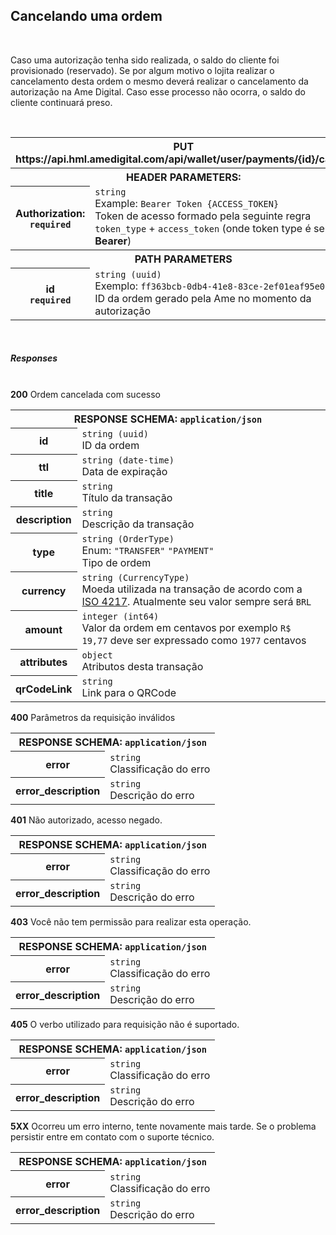 
  <section id="cancelandoOrdem">
    <h2>Cancelando uma ordem</h2>
    <br />
    <p>
      Caso uma autorização tenha sido realizada, o saldo do cliente
      foi provisionado (reservado). Se por algum motivo o lojita
      realizar o cancelamento desta ordem o mesmo deverá realizar o
      cancelamento da autorização na Ame Digital. Caso esse processo
      não ocorra, o saldo do cliente continuará preso.
    </p>
    <br />
    <div class="table-responsive">
      <table class="table table-bordered">
        <tbody>
          <tr>
            <th class="table-active text-center bg-light" colspan="2">
              <span class="badge badge-info">PUT</span>
              https://api.hml.amedigital.com/api/wallet/user/payments/{id}/cancel
            </th>
          </tr>
          <tr class="striped">
            <th class="table-active" colspan="2">
              HEADER PARAMETERS:
            </th>
          </tr>
          <tr>
            <th>
              Authorization:
              <br />
              <code>required</code>
            </th>
            <td>
              <code>string</code><br />
              Example: <code>Bearer Token {ACCESS_TOKEN}</code>
              <br />
              Token de acesso formado pela seguinte regra
              <code>token_type</code> +
              <code>access_token</code> (onde token type é sempre
              <b>Bearer</b>)
            </td>
          </tr>
          <tr>
            <th class="table-active" colspan="2">
              PATH PARAMETERS
            </th>
          </tr>
          <tr>
            <th>
              id
              <br />
              <code>required</code>
            </th>
            <td>
              <code>string (uuid)</code>
              <br />
              Exemplo:
              <code>ff363bcb-0db4-41e8-83ce-2ef01eaf95e0</code>
              <br />
              ID da ordem gerado pela Ame no momento da autorização
            </td>
          </tr>
        </tbody>
      </table>
    </div>
    <br />
    <h5>Responses</h5>
    <br />
    <div class="acoordion" id="accordionExample">
      <div class="card">
        <div class="card-header bg-ame-success text-success" id="heading200Cancel" data-toggle="collapse"
          data-target="#collapse200Cancel" aria-expanded="true" aria-controls="collapse200Cancel">
          <b>200</b> Ordem cancelada com sucesso
        </div>
        <div id="collapse200Cancel" class="collapse show" aria-labelledby="heading200Cancel">
          <div class="card-body">
            <div class="table-responsive">
              <table class="table table-bordered">
                <tbody>
                  <tr>
                    <th class="table-active" colspan="2">
                      RESPONSE SCHEMA: <code>application/json</code>
                    </th>
                  </tr>
                  <tr>
                    <th>id</th>
                    <td>
                      <code>string (uuid)</code>
                      <br />
                      ID da ordem
                    </td>
                  </tr>
                  <tr>
                    <th>ttl</th>
                    <td>
                      <code>string (date-time)</code>
                      <br />
                      Data de expiração
                    </td>
                  </tr>
                  <tr>
                    <th>title</th>
                    <td>
                      <code>string</code>
                      <br />
                      Título da transação
                    </td>
                  </tr>
                  <tr>
                    <th>description</th>
                    <td>
                      <code>string</code>
                      <br />
                      Descrição da transação
                    </td>
                  </tr>
                  <tr>
                    <th>type</th>
                    <td>
                      <code>string (OrderType)</code>
                      <br />
                      Enum: <code>"TRANSFER"</code>
                      <code>"PAYMENT"</code>
                      <br />
                      Tipo de ordem
                    </td>
                  </tr>
                  <tr>
                    <th>currency</th>
                    <td>
                      <code>string (CurrencyType)</code>
                      <br />
                      Moeda utilizada na transação de acordo com a
                      <a href="https://pt.wikipedia.org/wiki/ISO_4217">ISO 4217</a>. Atualmente seu valor
                      sempre será
                      <code>BRL</code>
                    </td>
                  </tr>
                  <tr>
                    <th>amount</th>
                    <td>
                      <code>integer (int64)</code>
                      <br />
                      Valor da ordem em centavos por exemplo
                      <code>R$ 19,77</code> deve ser expressado como
                      <code>1977</code> centavos
                    </td>
                  </tr>
                  <tr>
                    <th>attributes</th>
                    <td>
                      <code>object</code>
                      <br />
                      Atributos desta transação
                    </td>
                  </tr>
                  <tr>
                    <th>qrCodeLink</th>
                    <td>
                      <code>string</code>
                      <br />
                      Link para o QRCode
                    </td>
                  </tr>
                </tbody>
              </table>
            </div>
          </div>
        </div>
      </div>
      <div class="card">
        <div class="card-header bg-ame-danger text-danger" id="heading400Cancel" data-toggle="collapse"
          data-target="#collapse400Cancel" aria-expanded="true" aria-controls="collapse400Cancel">
          <b>400</b> Parâmetros da requisição inválidos
        </div>
        <div id="collapse400Cancel" class="collapse show" aria-labelledby="heading400Cancel">
          <div class="card-body">
            <div class="table-responsive">
              <table class="table table-bordered">
                <tbody>
                  <tr>
                    <th class="table-active" colspan="2">
                      RESPONSE SCHEMA: <code>application/json</code>
                    </th>
                  </tr>
                  <tr>
                    <th>error</th>
                    <td>
                      <code>string</code>
                      <br />
                      Classificação do erro
                    </td>
                  </tr>
                  <tr>
                    <th>error_description</th>
                    <td>
                      <code>string</code>
                      <br />
                      Descrição do erro
                    </td>
                  </tr>
                </tbody>
              </table>
            </div>
          </div>
        </div>
      </div>
      <div class="card">
        <div class="card-header bg-ame-danger text-danger" id="heading401Cancel" data-toggle="collapse"
          data-target="#collapse401Cancel" aria-expanded="true" aria-controls="collapse401Cancel">
          <b>401</b> Não autorizado, acesso negado.
        </div>
        <div id="collapse401Cancel" class="collapse show" aria-labelledby="heading401Cancel">
          <div class="card-body">
            <div class="table-responsive">
              <table class="table table-bordered">
                <tbody>
                  <tr>
                    <th class="table-active" colspan="2">
                      RESPONSE SCHEMA: <code>application/json</code>
                    </th>
                  </tr>
                  <tr>
                    <th>error</th>
                    <td>
                      <code>string</code>
                      <br />
                      Classificação do erro
                    </td>
                  </tr>
                  <tr>
                    <th>error_description</th>
                    <td>
                      <code>string</code>
                      <br />
                      Descrição do erro
                    </td>
                  </tr>
                </tbody>
              </table>
            </div>
          </div>
        </div>
      </div>
      <div class="card">
        <div class="card-header bg-ame-danger text-danger" id="heading403Cancel" data-toggle="collapse"
          data-target="#collapse403Cancel" aria-expanded="true" aria-controls="collapse403Cancel">
          <b>403</b> Você não tem permissão para realizar esta
          operação.
        </div>
        <div id="collapse403Cancel" class="collapse show" aria-labelledby="heading403Cancel">
          <div class="card-body">
            <div class="table-responsive">
              <table class="table table-bordered">
                <tbody>
                  <tr>
                    <th class="table-active" colspan="2">
                      RESPONSE SCHEMA: <code>application/json</code>
                    </th>
                  </tr>
                  <tr>
                    <th>error</th>
                    <td>
                      <code>string</code>
                      <br />
                      Classificação do erro
                    </td>
                  </tr>
                  <tr>
                    <th>error_description</th>
                    <td>
                      <code>string</code>
                      <br />
                      Descrição do erro
                    </td>
                  </tr>
                </tbody>
              </table>
            </div>
          </div>
        </div>
      </div>
      <div class="card">
        <div class="card-header bg-ame-danger text-danger" id="heading405Cancel" data-toggle="collapse"
          data-target="#collapse405Cancel" aria-expanded="true" aria-controls="collapse405Cancel">
          <b>405</b> O verbo utilizado para requisição não é
          suportado.
        </div>
        <div id="collapse405Cancel" class="collapse show" aria-labelledby="heading405Cancel">
          <div class="card-body">
            <div class="table-responsive">
              <table class="table table-bordered">
                <tbody>
                  <tr>
                    <th class="table-active" colspan="2">
                      RESPONSE SCHEMA: <code>application/json</code>
                    </th>
                  </tr>
                  <tr>
                    <th>error</th>
                    <td>
                      <code>string</code>
                      <br />
                      Classificação do erro
                    </td>
                  </tr>
                  <tr>
                    <th>error_description</th>
                    <td>
                      <code>string</code>
                      <br />
                      Descrição do erro
                    </td>
                  </tr>
                </tbody>
              </table>
            </div>
          </div>
        </div>
      </div>
      <div class="card">
        <div class="card-header bg-ame-danger text-danger" id="heading500Cancel" data-toggle="collapse"
          data-target="#collapse500Cancel" aria-expanded="true" aria-controls="collapse500Cancel">
          <b>5XX</b> Ocorreu um erro interno, tente novamente mais
          tarde. Se o problema persistir entre em contato com o
          suporte técnico.
        </div>
        <div id="collapse500Cancel" class="collapse show" aria-labelledby="heading500Cancel">
          <div class="card-body">
            <div class="table-responsive">
              <table class="table table-bordered">
                <tbody>
                  <tr>
                    <th class="table-active" colspan="2">
                      RESPONSE SCHEMA: <code>application/json</code>
                    </th>
                  </tr>
                  <tr>
                    <th>error</th>
                    <td>
                      <code>string</code>
                      <br />
                      Classificação do erro
                    </td>
                  </tr>
                  <tr>
                    <th>error_description</th>
                    <td>
                      <code>string</code>
                      <br />
                      Descrição do erro
                    </td>
                  </tr>
                </tbody>
              </table>
            </div>
          </div>
        </div>
      </div>
    </div>
  </section>
  <br />
  <br />